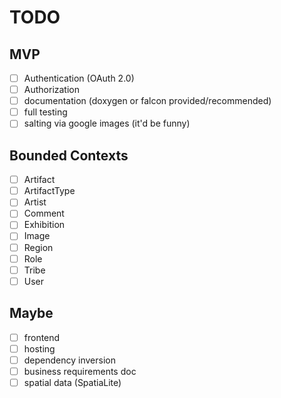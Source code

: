 # TODO

## MVP
- [ ] Authentication (OAuth 2.0)
- [ ] Authorization
- [ ] documentation (doxygen or falcon provided/recommended)
- [ ] full testing
- [ ] salting via google images (it'd be funny)
 
## Bounded Contexts
- [ ] Artifact
- [ ] ArtifactType
- [ ] Artist
- [ ] Comment
- [ ] Exhibition
- [ ] Image
- [ ] Region
- [ ] Role
- [ ] Tribe
- [ ] User

## Maybe
- [ ] frontend
- [ ] hosting
- [ ] dependency inversion
- [ ] business requirements doc
- [ ] spatial data (SpatiaLite)